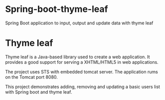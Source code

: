 # Spring-boot-thyme-leaf
Spring Boot application to input, output and update data with thyme leaf

# Thyme leaf
Thyme leaf is a Java-based library used to create a web application. 
It provides a good support for serving a XHTML/HTML5 in web applications.

The project uses STS with embedded tomcat server.
The application rums on the Tomcat port 8080. 

This project demonstrates adding, removing and updating a basic users list with Spring boot and thyme leaf. 

